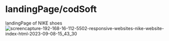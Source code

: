 # landingPage/codSoft

landingPage of NIKE shoes
![screencapture-192-168-16-112-5502-responsive-websites-nike-website-index-html-2023-09-08-15_43_30](https://github.com/Safdarimam786/landingPage/assets/105650552/c811f932-9ae6-4e9d-b5e0-4c0af8331e54)
